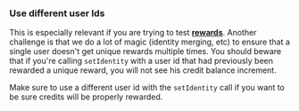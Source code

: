 
### Use different user Ids

This is especially relevant if you are trying to test **[rewards](/recipes/rewards/{{page.platform}}/)**. Another challenge is that we do a lot of magic (identity merging, etc) to ensure that a single user doesn't get unique rewards multiple times. You should beware that if you're calling `setIdentity` with a user id that had previously been rewarded a unique reward, you will not see his credit balance increment.

Make sure to use a different user id with the `setIdentity` call if you want to be sure credits will be properly rewarded.
